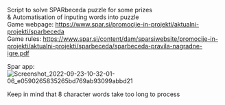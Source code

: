 Script to solve SPARbeceda puzzle for some prizes <br />
& Automatisation of inputing words into puzzle <br />
Game webpage: https://www.spar.si/promocije-in-projekti/aktualni-projekti/sparbeceda <br />
Game rules: https://www.spar.si/content/dam/sparsiwebsite/promocije-in-projekti/aktualni-projekti/sparbeceda/sparbeceda-pravila-nagradne-igre.pdf <br />

Spar app: <br />
![Screenshot_2022-09-23-10-32-01-06_e0590265835265bd769ab93099abbd21](https://user-images.githubusercontent.com/63789839/191921716-eb001d2e-11bb-445e-ae49-0dd16c011458.jpg)

Keep in mind that 8 character words take too long to process
